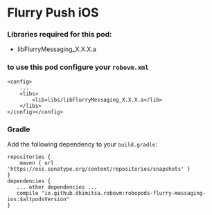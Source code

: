 # Flurry Push iOS 

### Libraries required for this pod: 
* libFlurryMessaging_X.X.X.a

### to use this pod configure your `robovm.xml`

```
<config>
    ...
    <libs>
        <lib>libs/libFlurryMessaging_X.X.X.a</lib>
    </libs>
</config></config>
```

### Gradle

Add the following dependency to your `build.gradle`:

```
repositories {
    maven { url 'https://oss.sonatype.org/content/repositories/snapshots' }
}
dependencies {
   ... other dependencies ...
   compile "io.github.dkimitsa.robovm:robopods-flurry-messaging-ios:$altpodsVersion"
}
```